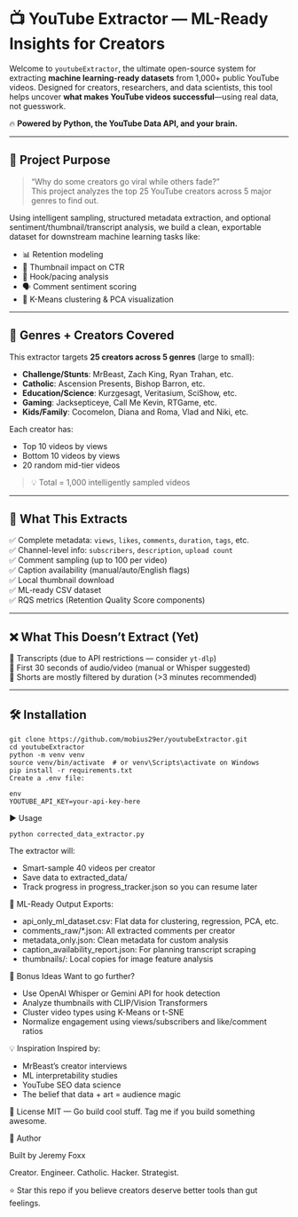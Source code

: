 # 📺 YouTube Extractor — ML-Ready Insights for Creators

Welcome to `youtubeExtractor`, the ultimate open-source system for extracting **machine learning-ready datasets** from 1,000+ public YouTube videos. Designed for creators, researchers, and data scientists, this tool helps uncover **what makes YouTube videos successful**—using real data, not guesswork.

🔥 **Powered by Python, the YouTube Data API, and your brain.**

---

## 🚀 Project Purpose

> “Why do some creators go viral while others fade?”  
> This project analyzes the top 25 YouTube creators across 5 major genres to find out.

Using intelligent sampling, structured metadata extraction, and optional sentiment/thumbnail/transcript analysis, we build a clean, exportable dataset for downstream machine learning tasks like:
- 📊 Retention modeling
- 🎯 Thumbnail impact on CTR
- 🧠 Hook/pacing analysis
- 🗣️ Comment sentiment scoring
- 🤖 K-Means clustering & PCA visualization

---

## 🎯 Genres + Creators Covered

This extractor targets **25 creators across 5 genres** (large to small):

- **Challenge/Stunts**: MrBeast, Zach King, Ryan Trahan, etc.
- **Catholic**: Ascension Presents, Bishop Barron, etc.
- **Education/Science**: Kurzgesagt, Veritasium, SciShow, etc.
- **Gaming**: Jacksepticeye, Call Me Kevin, RTGame, etc.
- **Kids/Family**: Cocomelon, Diana and Roma, Vlad and Niki, etc.

Each creator has:
- Top 10 videos by views
- Bottom 10 videos by views
- 20 random mid-tier videos  
> 💡 Total = 1,000 intelligently sampled videos

---

## 🧠 What This Extracts

✅ Complete metadata: `views`, `likes`, `comments`, `duration`, `tags`, etc.  
✅ Channel-level info: `subscribers`, `description`, `upload count`  
✅ Comment sampling (up to 100 per video)  
✅ Caption availability (manual/auto/English flags)  
✅ Local thumbnail download  
✅ ML-ready CSV dataset  
✅ RQS metrics (Retention Quality Score components)

---

## ❌ What This Doesn’t Extract (Yet)

🚫 Transcripts (due to API restrictions — consider `yt-dlp`)  
🚫 First 30 seconds of audio/video (manual or Whisper suggested)  
🚫 Shorts are mostly filtered by duration (>3 minutes recommended)

---

## 🛠️ Installation

```
git clone https://github.com/mobius29er/youtubeExtractor.git
cd youtubeExtractor
python -m venv venv
source venv/bin/activate  # or venv\Scripts\activate on Windows
pip install -r requirements.txt
Create a .env file:
```
```
env
YOUTUBE_API_KEY=your-api-key-here
```
▶️ Usage
```
python corrected_data_extractor.py
```
The extractor will:
- Smart-sample 40 videos per creator
- Save data to extracted_data/
- Track progress in progress_tracker.json so you can resume later

🧪 ML-Ready Output
Exports:
- api_only_ml_dataset.csv: Flat data for clustering, regression, PCA, etc.
- comments_raw/*.json: All extracted comments per creator
- metadata_only.json: Clean metadata for custom analysis
- caption_availability_report.json: For planning transcript scraping
- thumbnails/: Local copies for image feature analysis

🧠 Bonus Ideas
Want to go further?

- Use OpenAI Whisper or Gemini API for hook detection
- Analyze thumbnails with CLIP/Vision Transformers
- Cluster video types using K-Means or t-SNE
- Normalize engagement using views/subscribers and like/comment ratios

💡 Inspiration
Inspired by:

- MrBeast’s creator interviews
- ML interpretability studies
- YouTube SEO data science
- The belief that data + art = audience magic

📜 License
MIT — Go build cool stuff. Tag me if you build something awesome.

🙌 Author

Built by Jeremy Foxx

Creator. Engineer. Catholic. Hacker. Strategist.

⭐ Star this repo if you believe creators deserve better tools than gut feelings.
